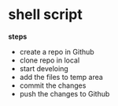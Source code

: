 # shell script
**steps**
* create a repo in Github
* clone repo in local
* start develoing
* add the files to temp area
* commit the changes
* push the changes to Github